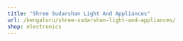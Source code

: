 ```yaml
---
title: "Shree Sudarshan Light And Appliances"
url: /bengaluru/shree-sudarshan-light-and-appliances/
shop: electronics
---
```

